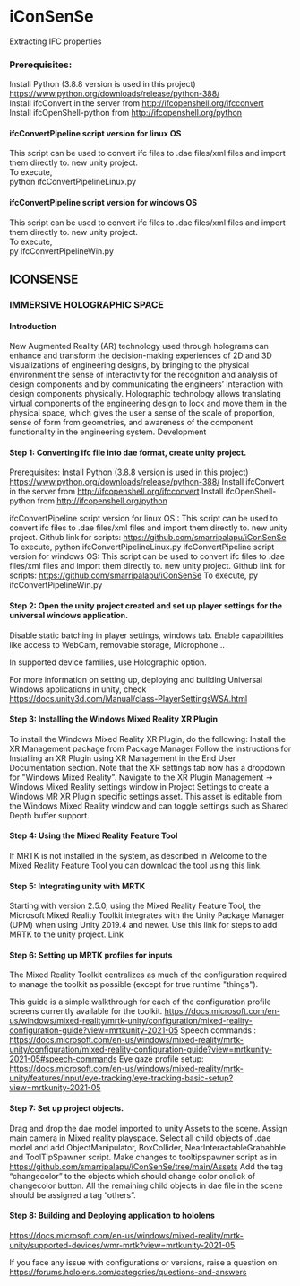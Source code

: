 # iConSenSe
Extracting IFC properties

### Prerequisites:
Install Python (3.8.8 version is used in this project) https://www.python.org/downloads/release/python-388/ <br>
Install ifcConvert in the server from http://ifcopenshell.org/ifcconvert <br>
Install ifcOpenShell-python from http://ifcopenshell.org/python <br>


#### ifcConvertPipeline script version for linux OS
This script can be used to convert ifc files to .dae files/xml files and import them directly to. new unity project. <br>
To execute, <br>
python ifcConvertPipelineLinux.py

#### ifcConvertPipeline script version for windows OS
This script can be used to convert ifc files to .dae files/xml files and import them directly to. new unity project. <br>
To execute,  <br>
py ifcConvertPipelineWin.py


## ICONSENSE
### IMMERSIVE HOLOGRAPHIC SPACE

#### Introduction
New Augmented Reality (AR) technology used through holograms can enhance and transform the decision-making experiences of 2D and 3D visualizations of engineering designs, by bringing to the physical environment the sense of interactivity for the recognition and analysis of design components and by communicating the engineers’ interaction with design components physically. 
Holographic technology allows translating virtual components of the engineering design to lock and move them in the physical space, which gives the user a sense of the scale of proportion, sense of form from geometries, and awareness of the component functionality in the engineering system.
Development

#### Step 1: Converting ifc file into dae format, create unity project.
Prerequisites:
Install Python (3.8.8 version is used in this project) https://www.python.org/downloads/release/python-388/
Install ifcConvert in the server from http://ifcopenshell.org/ifcconvert
Install ifcOpenShell-python from http://ifcopenshell.org/python

ifcConvertPipeline script version for linux OS :
This script can be used to convert ifc files to .dae files/xml files and import them directly to. new unity project. Github link for scripts: https://github.com/smarripalapu/iConSenSe
To execute,
python ifcConvertPipelineLinux.py
ifcConvertPipeline script version for windows OS:
This script can be used to convert ifc files to .dae files/xml files and import them directly to. new unity project. Github link for scripts: https://github.com/smarripalapu/iConSenSe
To execute,
py ifcConvertPipelineWin.py

#### Step 2: Open the unity project created and set up player settings for the universal windows application.
Disable static batching in player settings, windows tab.
Enable capabilities like access to WebCam, removable storage, Microphone…


In supported device families, use Holographic option.

For more information on setting up, deploying and building Universal Windows applications in unity, check https://docs.unity3d.com/Manual/class-PlayerSettingsWSA.html

#### Step 3: Installing the Windows Mixed Reality XR Plugin
To install the Windows Mixed Reality XR Plugin, do the following:
Install the XR Management package from Package Manager 
Follow the instructions for Installing an XR Plugin using XR Management in the End User Documentation section.
Note that the XR settings tab now has a dropdown for "Windows Mixed Reality". Navigate to the XR Plugin Management -> Windows Mixed Reality settings window in Project Settings to create a Windows MR XR Plugin specific settings asset. This asset is editable from the Windows Mixed Reality window and can toggle settings such as Shared Depth buffer support.

#### Step 4: Using the Mixed Reality Feature Tool
If MRTK is not installed in the system, as described in Welcome to the Mixed Reality Feature Tool you can download the tool using this link.

#### Step 5: Integrating unity with MRTK
Starting with version 2.5.0, using the Mixed Reality Feature Tool, the Microsoft Mixed Reality Toolkit integrates with the Unity Package Manager (UPM) when using Unity 2019.4 and newer.
Use this link for steps to add MRTK to the unity project. Link

#### Step 6: Setting up MRTK profiles for inputs
The Mixed Reality Toolkit centralizes as much of the configuration required to manage the toolkit as possible (except for true runtime "things").

This guide is a simple walkthrough for each of the configuration profile screens currently available for the toolkit.
https://docs.microsoft.com/en-us/windows/mixed-reality/mrtk-unity/configuration/mixed-reality-configuration-guide?view=mrtkunity-2021-05
Speech commands :
https://docs.microsoft.com/en-us/windows/mixed-reality/mrtk-unity/configuration/mixed-reality-configuration-guide?view=mrtkunity-2021-05#speech-commands
Eye gaze profile setup:
https://docs.microsoft.com/en-us/windows/mixed-reality/mrtk-unity/features/input/eye-tracking/eye-tracking-basic-setup?view=mrtkunity-2021-05
#### Step 7: Set up project objects.
Drag and drop the dae model imported to unity Assets  to the scene.
Assign main camera in Mixed reality playspace. 
Select all child objects of .dae model and add ObjectManipulator, BoxCollider, NearInteractableGrababble and ToolTipSpawner script. 
Make changes to tooltipspawner script as in https://github.com/smarripalapu/iConSenSe/tree/main/Assets
Add the tag “changecolor” to the objects which should change color onclick of changecolor button.
All the remaining child objects in dae file in the scene  should be assigned a tag “others”.



#### Step 8: Building and Deploying application to hololens
https://docs.microsoft.com/en-us/windows/mixed-reality/mrtk-unity/supported-devices/wmr-mrtk?view=mrtkunity-2021-05



If you face any issue with configurations or versions, raise a question on https://forums.hololens.com/categories/questions-and-answers

